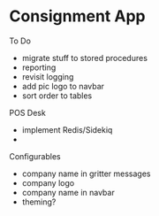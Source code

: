 # Consignment App

To Do
* migrate stuff to stored procedures
* reporting
* revisit logging
* add pic logo to navbar
* sort order to tables

POS Desk
* implement Redis/Sidekiq
* 

Configurables
* company name in gritter messages
* company logo
* company name in navbar
* theming?
   
    